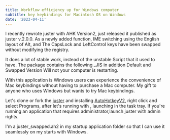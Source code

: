```yaml
---
title: Workflow efficiency up for Windows computer
subtitle: key keybindings for Macintosh OS on Windows
date: '2023-04-11'
---
```


<!-- 2023-01-14 -->

I recently rewrote juster with AHK Version2, just released it published as juster v.2.0.0.
As a newly added function, IME switching using the English layout of Alt, and The CapsLock and LeftControl keys have been swapped without modifying the registry.

It does a lot of stable work, instead of the unstable Script that it used to have.
The package contains the following \_JIS in addition Default and Swapped Version
Will not your computer is restarting.

With this application is Windows users can experience the convenience of Mac keybindings without having to purchase a Mac computer.
My gift to anyone who uses Windows but wants to try Mac keybindings.

Let's clone or fork the [juster](https://github.com/su-pull/juster) and installing [AutoHotkeyV2](https://www.autohotkey.com/), right click and select Programs, after let's running with , launching in the task tray.
If you're running an application that requires administrator,launch juster with admin rights.

I'm a juster_swapped.ah2 in my startup application folder so that I can use it seamlessly on my starts with Windows.
